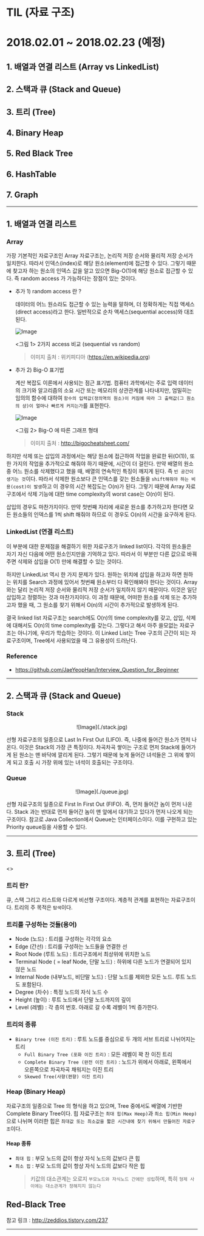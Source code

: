 # TIL (자료 구조)

# 2018.02.01 ~ 2018.02.23 (예정)

## 1. 배열과 연결 리스트 (Array vs LinkedList)

## 2. 스택과 큐 (Stack and Queue)

## 3. 트리 (Tree)

## 4. Binary Heap

## 5. Red Black Tree

## 6. HashTable

## 7. Graph

---
## 1. 배열과 연결 리스트

### Array

가장 기본적인 자료구조인 Array 자료구조는, 논리적 저장 순서와 물리적 저장 순서가 일치한다. 따라서 인덱스(index)로 해당 원소(element)에 접근할 수 있다. 그렇기 때문에 찾고자 하는 원소의 인덱스 값을 알고 있으면 Big-O(1)에 해당 원소로 접근할 수 있다. 즉 random access 가 가능하다는 장점이 있는 것이다.

- 추가 1) random access 란 ?

  데이터의 어느 원소라도 접근할 수 있는 능력을 말하며, 더 정확하게는 직접 액세스(direct access)라고 한다. 일반적으로 순차 액세스(sequential access)와 대조된다.

  ![Image](./access.png)

  <그림 1> 2가지 access 비교 (sequential vs random)
    > 이미지 출처 : 위키피디아 (https://en.wikipedia.org)

- 추가 2) Big-O 표기법

  계산 복잡도 이론에서 사용되는 점근 표기법. 컴퓨터 과학에서는 주로 입력 데이터의 크기와 알고리즘의 소요 시간 또는 메모리의 상관관계를 나타내지만, 엄밀히는 임의의 함수에 대하여 `함수의 입력값(정의역의 원소)이 커짐에 따라 그 출력값(그 원소의 상)이 얼마나 빠르게 커지는가`를 표현한다.

  ![Image](./bigO.png)

  <그림 2> Big-O 에 따른 그래프 형태
  > 이미지 출처 : http://bigocheatsheet.com/

하지만 삭제 또는 삽입의 과정에서는 해당 원소에 접근하여 작업을 완료한 뒤(O(1)), 또 한 가지의 작업을 추가적으로 해줘야 하기 때문에, 시간이 더 걸린다. 만약 배열의 원소 중 어느 원소를 삭제했다고 했을 때, 배열의 연속적인 특징이 깨지게 된다. 즉 `빈 공간이 생기는 것`이다. 따라서 삭제한 원소보다 큰 인덱스를 갖는 원소들을 `shift해줘야 하는 비용(cost)이 발생`하고 이 경우의 시간 복잡도는 O(n)가 된다. 그렇기 때문에 Array 자료구조에서 삭제 기능에 대한 time complexity의 worst case는 O(n)이 된다.

삽입의 경우도 마찬가지이다. 만약 첫번째 자리에 새로운 원소를 추가하고자 한다면 모든 원소들의 인덱스를 1씩 shift 해줘야 하므로 이 경우도 O(n)의 시간을 요구하게 된다.

### LinkedList (연결 리스트)

이 부분에 대한 문제점을 해결하기 위한 자료구조가 linked list이다. 각각의 원소들은 자기 자신 다음에 어떤 원소인지만을 기억하고 있다. 따라서 이 부분만 다른 값으로 바꿔주면 삭제와 삽입을 O(1) 만에 해결할 수 있는 것이다.

하지만 LinkedList 역시 한 가지 문제가 있다. 원하는 위치에 삽입을 하고자 하면 원하는 위치를 Search 과정에 있어서 첫번째 원소부터 다 확인해봐야 한다는 것이다. Array와는 달리 논리적 저장 순서와 물리적 저장 순서가 일치하지 않기 때문이다. 이것은 일단 삽입하고 정렬하는 것과 마찬가지이다. 이 과정 때문에, 어떠한 원소를 삭제 또는 추가하고자 했을 때, 그 원소를 찾기 위해서 O(n)의 시간이 추가적으로 발생하게 된다.

결국 linked list 자료구조는 search에도 O(n)의 time complexity를 갖고, 삽입, 삭제에 대해서도 O(n)의 time complexity를 갖는다. 그렇다고 해서 아주 쓸모없는 자료구조는 아니기에, 우리가 학습하는 것이다. 이 Linked List는 Tree 구조의 근간이 되는 자료구조이며, Tree에서 사용되었을 때 그 유용성이 드러난다.

### Reference

- https://github.com/JaeYeopHan/Interview_Question_for_Beginner


---
## 2. 스택과 큐 (Stack and Queue)

### Stack

 <center> ![Image](./stack.jpg) </center>

선형 자료구조의 일종으로 Last In First Out (LIFO). 즉, 나중에 들어간 원소가 먼저 나온다. 이것은 Stack의 가장 큰 특징이다. 차곡차곡 쌓이는 구조로 먼저 Stack에 들어가게 된 원소는 맨 바닥에 깔리게 된다. 그렇기 때문에 늦게 들어간 녀석들은 그 위에 쌓이게 되고 호출 시 가장 위에 있는 녀석이 호출되는 구조이다.

### Queue

 <center> ![Image](./queue.jpg) </center>

선형 자료구조의 일종으로 First In First Out (FIFO). 즉, 먼저 들어간 놈이 먼저 나온다. Stack 과는 반대로 먼저 들어간 놈이 맨 앞에서 대기하고 있다가 먼저 나오게 되는 구조이다. 참고로 Java Collection에서 Queue는 인터페이스이다. 이를 구현하고 있는 Priority queue등을 사용할 수 있다.

---
## 3. 트리 (Tree)

<<image>>

### 트리 란?

큐, 스택 그리고 리스트와 다르게 비선형 구조이다. 계층적 관계를 표현하는 자료구조이다. 트리의 주 목적은 `탐색`이다.

### 트리를 구성하는 것들(용어)

- Node (노드) : 트리를 구성하는 각각의 요소
- Edge (간선) : 트리를 구성하는 노드들을 연결한 선
- Root Node (루트 노드) : 트리구조에서 최상위에 위치한 노드
- Terminal Node ( = leaf Node, 단말 노드) : 하위에 다른 노드가 연결되어 있지 않은 노드
- Internal Node (내부노드, 비단말 노드) : 단말 노드를 제외한 모든 노드. 루트 노드도 포함된다.
- Degree (차수) : 특정 노드의 자식 노드 수
- Height (높이) : 루트 노드에서 단말 노드까지의 깊이
- Level (레벨) : 각 층의 번호. 아래로 갈 수록 레벨이 1씩 증가한다.

### 트리의 종류

- `Binary tree (이진 트리)` : 루트 노드를 중심으로 두 개의 서브 트리로 나뉘어지는 트리
  - `Full Binary Tree (포화 이진 트리)` : 모든 레벨이 꽉 찬 이진 트리
  - `Complete Binary Tree (완전 이진 트리)` : 노드가 위에서 아래로, 왼쪽에서 오른쪽으로 차곡차곡 채워지는 이진 트리
  - `Skewed Tree(사향(편향) 이진 트리)`

### Heap (Binary Heap)

자료구조의 일종으로 Tree 의 형식을 하고 있으며, Tree 중에서도 배열에 기반한 Complete Binary Tree이다. 힙 자료구조는 `최대 힙(Max Heep)`과 `최소 힙(Min Heep)`으로 나뉘며 이러한 힙은 `최대값 또는 최소값을 짧은 시간내에 찾기 위해서 만들어진 자료구조`이다.

#### Heap 종류

- `최대 힙` : 부모 노드의 값이 항상 자식 노드의 값보다 큰 힙
- `최소 힙` : 부모 노드의 값이 항상 자식 노드의 값보다 작은 힙
  > 키값의 대소관계는 오로지 `부모노드와 자식노드 간에만 성립`하며, 특히 `형제 사이에는 대소관계가 정해지지 않는다`

## Red-Black Tree

참고 링크 : http://zeddios.tistory.com/237

---
